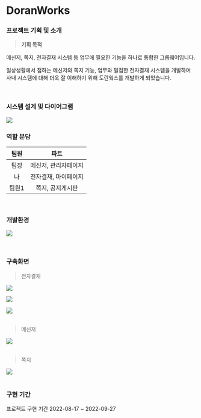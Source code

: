 # DoranWorks

### 프로젝트 기획 및 소개
> **기획 목적**

메신저, 쪽지, 전자결재 시스템 등 업무에 필요한 기능을 하나로 통합한 그룹웨어입니다.

일상생활에서 접하는 메신저와 쪽지 기능, 업무와 밀접한 전자결재 시스템을 개발하며 사내 시스템에 대해 더욱 잘 이해하기 위해 도란웍스를 개발하게 되었습니다. 




<br>




### 시스템 설계 및 다이어그램

![](https://velog.velcdn.com/images/so2i/post/970694e0-c961-4c71-84e9-ffae63c79c78/image.png)
<br>


###  역할 분담

팀원 | 파트
:-:|:-:
팀장 | 메신저, 관리자페이지
나 | 전자결재, 마이페이지
팀원1 | 쪽지, 공지게시판

<br>

### 개발환경
![](https://velog.velcdn.com/images/so2i/post/255e693d-f57f-4bae-a7ec-6f036c875d3f/image.JPG)

<br>


### 구축화면
> 전자결재

![](https://velog.velcdn.com/images/so2i/post/ab8e72f2-918d-4660-9bc9-81824906ebf8/image.gif)

![](https://velog.velcdn.com/images/so2i/post/0edb67a3-d6a4-41d8-93bc-ba038e5071c3/image.gif)

![](https://velog.velcdn.com/images/so2i/post/f7e4862a-1330-4750-b6a6-845e68371d83/image.gif)
<br>
<br>

> 메신저

![](https://velog.velcdn.com/images/so2i/post/3417b6df-d98d-4bb5-b65b-745a56d531bb/image.gif)
<br>
<br>

> 쪽지

![](https://velog.velcdn.com/images/so2i/post/d324b530-ff03-44d9-bfac-f59b6b5cd8ce/image.gif)
<br>
<br>
### 구현 기간

프로젝트 구현 기간
2022-08-17 ~ 2022-09-27
